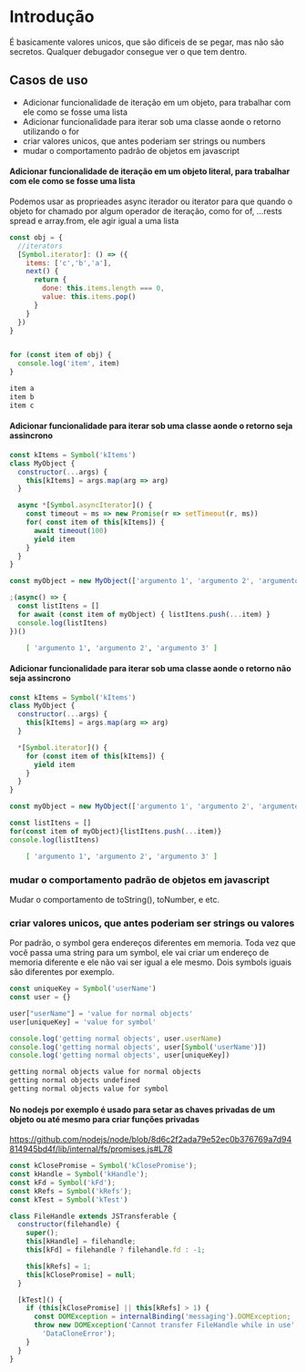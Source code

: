 # Introdução

É basicamente valores unicos, que são dificeis de se pegar, mas não são secretos. Qualquer debugador consegue ver o que tem dentro.

## Casos de uso
* Adicionar funcionalidade de iteração em um objeto, para trabalhar com ele como se fosse uma lista
* Adicionar funcionalidade para iterar sob uma classe aonde o retorno utilizando o for
* criar valores unicos, que antes poderiam ser strings ou numbers
* mudar o comportamento padrão de objetos em javascript

#### Adicionar funcionalidade de iteração em um objeto literal, para trabalhar com ele como se fosse uma lista
Podemos usar as proprieades async iterador ou iterator para que quando o objeto for chamado por algum operador de iteração, como for of, ...rests spread e array.from, ele agir igual a uma lista

```javascript
const obj = {
  //iterators
  [Symbol.iterator]: () => ({
    items: ['c','b','a'],
    next() {
      return {
        done: this.items.length === 0,
        value: this.items.pop()
      }
    }
  })
}


for (const item of obj) {
  console.log('item', item)
}
```


```bash
item a
item b
item c
```

#### Adicionar funcionalidade para iterar sob uma classe aonde o retorno seja assincrono

```javascript
const kItems = Symbol('kItems')
class MyObject {
  constructor(...args) {
    this[kItems] = args.map(arg => arg)
  }

  async *[Symbol.asyncIterator]() {
    const timeout = ms => new Promise(r => setTimeout(r, ms))
    for( const item of this[kItems]) {
      await timeout(100)
      yield item
    }
  }
}

const myObject = new MyObject(['argumento 1', 'argumento 2', 'argumento 3'])

;(async() => {
  const listItens = []
  for await (const item of myObject) { listItens.push(...item) }
  console.log(listItens)
})()
```

```bash
    [ 'argumento 1', 'argumento 2', 'argumento 3' ]
```

#### Adicionar funcionalidade para iterar sob uma classe aonde o retorno não seja assincrono

```javascript
const kItems = Symbol('kItems')
class MyObject {
  constructor(...args) {
    this[kItems] = args.map(arg => arg)
  }

  *[Symbol.iterator]() {
    for (const item of this[kItems]) {
      yield item
    }
  }
}

const myObject = new MyObject(['argumento 1', 'argumento 2', 'argumento 3'])

const listItens = []
for(const item of myObject){listItens.push(...item)}
console.log(listItens)
```



```bash
    [ 'argumento 1', 'argumento 2', 'argumento 3' ]
```


### mudar o comportamento padrão de objetos em javascript

Mudar o comportamento de toString(), toNumber, e etc.

### criar valores unicos, que antes poderiam ser strings ou valores
Por padrão, o symbol gera endereços diferentes em memoria. Toda vez que você passa uma string para um symbol, ele vai criar um endereço de memoria diferente e ele não vai ser igual a ele mesmo.
Dois symbols iguais são diferentes por exemplo.

```javascript
const uniqueKey = Symbol('userName')
const user = {}

user["userName"] = 'value for normal objects'
user[uniqueKey] = 'value for symbol'

console.log('getting normal objects', user.userName)
console.log('getting normal objects', user[Symbol('userName')])
console.log('getting normal objects', user[uniqueKey])
```

```bash
getting normal objects value for normal objects
getting normal objects undefined
getting normal objects value for symbol
```

#### No nodejs por exemplo é usado para setar as chaves privadas de um objeto ou até mesmo para criar funções privadas
https://github.com/nodejs/node/blob/8d6c2f2ada79e52ec0b376769a7d94814945bd4f/lib/internal/fs/promises.js#L78
```javascript
const kClosePromise = Symbol('kClosePromise');
const kHandle = Symbol('kHandle');
const kFd = Symbol('kFd');
const kRefs = Symbol('kRefs');
const kTest = Symbol('kTest')

class FileHandle extends JSTransferable {
  constructor(filehandle) {
    super();
    this[kHandle] = filehandle;
    this[kFd] = filehandle ? filehandle.fd : -1;

    this[kRefs] = 1;
    this[kClosePromise] = null;
  }

  [kTest]() {
    if (this[kClosePromise] || this[kRefs] > 1) {
      const DOMException = internalBinding('messaging').DOMException;
      throw new DOMException('Cannot transfer FileHandle while in use',
        'DataCloneError');
    }
  }
}
```